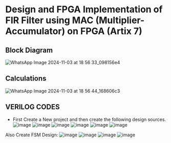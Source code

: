 # Design and FPGA Implementation of FIR Filter using MAC (Multiplier-Accumulator) on FPGA (Artix 7)

## Block Diagram
![WhatsApp Image 2024-11-03 at 18 56 33_098156e4](https://github.com/user-attachments/assets/588239f1-ed55-403d-8eff-1f6b15d18eee)

## Calculations
![WhatsApp Image 2024-11-03 at 18 56 44_168606c3](https://github.com/user-attachments/assets/b858a488-93a2-4294-afe8-2390c8b7ca86)

## VERILOG CODES 
- First Create a New project and then create the following design sources.
![image](https://github.com/user-attachments/assets/f3a863d8-21c1-4064-9951-301f0523c0d8)
![image](https://github.com/user-attachments/assets/07c64d44-375e-478f-87f2-be062860ea2b)
![image](https://github.com/user-attachments/assets/8d862878-7e77-43df-9941-de654c360a56)
![image](https://github.com/user-attachments/assets/63b5952b-0a75-42ad-a0ed-4fb09ccbef74)
![image](https://github.com/user-attachments/assets/758edef4-eac6-494d-83f2-8af4f70133cd)
![image](https://github.com/user-attachments/assets/f495f72b-cb0e-44a9-85c8-9f791b522e54)

Also Create FSM Design:
![image](https://github.com/user-attachments/assets/6e326fce-b323-4c9f-86e8-7edf1f220d9b)
![image](https://github.com/user-attachments/assets/fd5afd33-c123-476f-81e9-9a9a9bc64a28)
![image](https://github.com/user-attachments/assets/ffa6e32b-9d9b-4a9d-b802-8769a7563d07)
![image](https://github.com/user-attachments/assets/169ce4a3-8e7f-4853-ab25-b050c58d6441)
